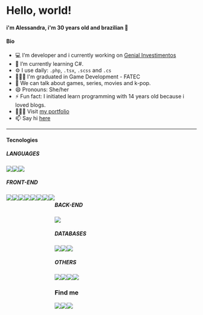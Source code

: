 # Hello, world!
#### i'm Alessandra, i'm 30 years old and brazilian 👋

#### Bio

- 💻 I’m developer and i currently working on [Genial Investimentos](https://www.genialinvestimentos.com.br)
- 🌱 I’m currently learning C#.
- ⚙️ I use daily: `.php`, `.tsx`, `.scss` and `.cs`
- 👩🏻‍🎓 I'm graduated in Game Development - FATEC
- 💬 We can talk about games, series, movies and k-pop.
- 😄 Pronouns: She/her
- ⚡ Fun fact: I initiated learn programming with 14 years old because i loved blogs.
- 👩🏻‍💻 Visit [my portfolio](https://alessandra.dev.br)
- 📫 Say hi [here](#find-me)
_________________________________________________

#### **Tecnologies**

##### **LANGUAGES**

<div style="display:flex; flex-wrap: wrap; align-items: flex-start;">
    <img src="https://img.shields.io/badge/-JavaScript-F7DF1E?logo=javascript&logoColor=white">
    <img src="https://img.shields.io/badge/-TypeScript-3178C6?logo=typescript&logoColor=white">
    <img src="https://img.shields.io/badge/-PHP-777bb4?logo=php&logoColor=white">
</div>

##### **FRONT-END**

<div style="display:flex; flex-wrap: wrap; align-items: flex-start;">
    <img src="https://img.shields.io/badge/-Bootstrap-7952B3?logo=bootstrap&logoColor=white">
    <img src="https://img.shields.io/badge/-CSS3-1572B6?logo=css3&logoColor=white">
    <img src="https://img.shields.io/badge/-HTML5-E34F26?logo=html5&logoColor=white">
    <img src="https://img.shields.io/badge/-Gulp-61DAFB?logo=gulp&logoColor=black">
    <img src="https://img.shields.io/badge/-ReactJs-61DAFB?logo=react&logoColor=black">
    <img src="https://img.shields.io/badge/-Next.js-000000?logo=next.js&logoColor=white">
    <img src="https://img.shields.io/badge/-sass-DB7093?logo=sass&logoColor=white">
    <img src="https://img.shields.io/badge/-styled%20components-DB7093?logo=styled-components&logoColor=white">
<div>

##### **BACK-END**
<div style="display:flex; flex-wrap: wrap; align-items: flex-start;">
    <img src="https://img.shields.io/badge/-Node.js-339933?logo=node.js&logoColor=white">
</div>

##### **DATABASES**
<div style="display:flex; flex-wrap: wrap; align-items: flex-start;">
    <img src="https://img.shields.io/badge/-ElasticSearch-005571?logo=elasticsearch&logoColor=white">    
    <img src="https://img.shields.io/badge/-MySQL-4479A1?logo=mysql&logoColor=white">
    <img src="https://img.shields.io/badge/-PostgreSQL-4169E1?logo=postgresql&logoColor=white">
</div>

##### **OTHERS**
<div style="display:flex; flex-wrap: wrap; align-items: flex-start;">
    <img src="https://img.shields.io/badge/-AWS-232F3E?logo=amazonaws&logoColor=white">
    <img src="https://img.shields.io/badge/-AzureDevops-232F3E?logo=azuredevops&logoColor=white">
    <img src="https://img.shields.io/badge/-Docker-2496ED?logo=docker&logoColor=white">
    <img src="https://img.shields.io/badge/-WordPress-4479A1?logo=wordpress&logoColor=white"/>
</div>

### Find me
<div style="display:flex; flex-wrap: wrap; align-items: flex-start;">
    <a href="https://www.behance.net/alessandragiacon" target="_blank"><img src="https://img.shields.io/badge/-Behance-2496ED?logo=behance&logoColor=white"></a>
    <a href="mailto:alessandragiacon@gmail.com"> <img src="https://img.shields.io/badge/-Gmail-EA4335?logo=gmail&logoColor=white"></a>
    <a href="https://br.linkedin.com/in/alessandragiacon" target="_blank"><img src="https://img.shields.io/badge/-Linkedin-4479A1?logo=linkedin&logoColor=white"/></a>
</div>


